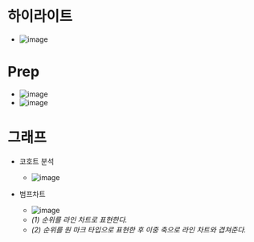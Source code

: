 # 하이라이트
- ![image](https://user-images.githubusercontent.com/47103479/183429953-0987b0fe-4fd4-459b-b2f0-33f30c9cb78e.png)

# Prep
- ![image](https://user-images.githubusercontent.com/47103479/183433657-ee26b727-9a15-48bc-873c-6310e9b7d6fe.png)
- ![image](https://user-images.githubusercontent.com/47103479/183433715-ab22748e-634b-4179-9330-ed9ec9692ac3.png)

# 그래프
- 코호트 분석
  - ![image](https://user-images.githubusercontent.com/47103479/183433039-7ad39dbb-a2c0-4184-9e98-f0712a3bddd5.png)

- 범프차트
  - ![image](https://user-images.githubusercontent.com/47103479/183432711-8f3b44b0-5148-4cb6-837f-e911dfd690f2.png)
  - *(1) 순위를 라인 차트로 표현한다.*
  - *(2) 순위를 원 마크 타입으로 표현한 후 이중 축으로 라인 차트와 겹쳐준다.*
